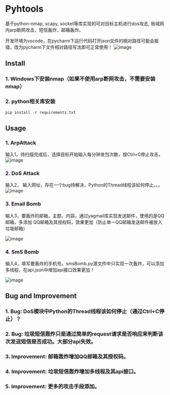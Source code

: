 # Pyhtools
  基于python-nmap, scapy, socket等库实现的可对目标主机进行dos攻击, 局域网内arp断网攻击，短信轰炸，邮箱轰炸。
  
  开发环境为vscode，在pycharm下运行代码打开json文件的相对路径可能会报错，改为pycharm下文件相对路径写法即可正常使用！
![image](https://user-images.githubusercontent.com/102849988/215247341-69c5970f-c1cb-4c33-8496-a6d47d0c078a.png)

## Install
### 1. Windows下安装nmap（如果不使用arp断网攻击，不需要安装nmap）
### 2. python相关库安装
```python
pip install -r requirements.txt
```

## Usage
### 1. ArpAttack
输入1，待扫描完成后，选择目标开始输入每分钟发包次数，按Ctrl+C停止攻击。
![image](https://user-images.githubusercontent.com/102849988/215247970-903bb90c-14e1-4fa5-bb9c-afc665a1cfd6.png)
### 2. DoS Attack
输入2， 输入网址，存在一个bug待解决，Python的Thread线程该如何停止。。。
![image](https://user-images.githubusercontent.com/102849988/215248058-56232ea8-d59c-4a4b-a85d-8e7ee849fc3d.png)
### 3. Email Bomb
输入3，要轰炸的邮箱，主题，内容。通过yagmail库实现发送邮件，使用的是QQ邮箱，多添加
QQ邮箱及其授权码，效果更加（防止单一QQ邮箱发送邮件被放入垃圾邮箱）

![image](https://user-images.githubusercontent.com/102849988/215248094-53be6daf-6675-4570-9d81-8d5154e31e4c.png)
### 4. SmS Bomb
输入4，填写要轰炸的手机号。smsBomb.py源文件中只实现一次轰炸，可以添加多线程，在api.json中增加api接口效果更加！

![image](https://user-images.githubusercontent.com/102849988/215248252-505efad1-83b8-401d-92d4-805c13bb9de5.png)

## Bug and Improvement
### 1. Bug: DoS模块中Python的Thread线程该如何停止（通过Ctrl+C停止）？
### 2. Bug: 垃圾短信轰炸只是通过简单的request请求是否响应来判断该次发送短信是否成功。大部分api失效。
### 3. Improvement: 邮箱轰炸增加QQ邮箱及其授权码。
### 4. Improvement: 垃圾短信轰炸增加多线程及其api接口。
### 5. Improvement: 更多的攻击手段添加。



